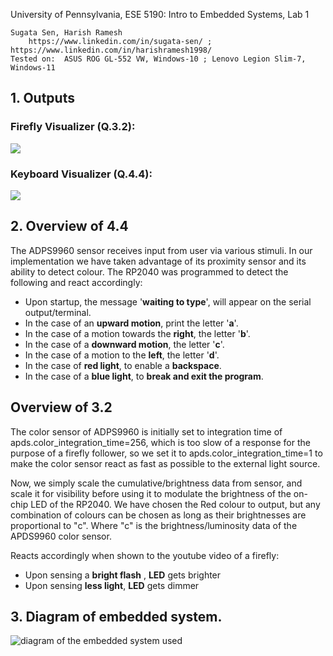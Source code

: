 University of Pennsylvania, ESE 5190: Intro to Embedded Systems, Lab 1

    Sugata Sen, Harish Ramesh
        https://www.linkedin.com/in/sugata-sen/ ; https://www.linkedin.com/in/harishramesh1998/
    Tested on:  ASUS ROG GL-552 VW, Windows-10 ; Lenovo Legion Slim-7, Windows-11
    
## 1. Outputs
### Firefly Visualizer (Q.3.2):

![](https://github.com/sugahiraeth/ese5190-2022-lab1-firefly/blob/5843eca5bdbd3ccc6588ffdb30495b5fbd8118fb/firefly.gif)

### Keyboard Visualizer (Q.4.4):

![](https://github.com/sugahiraeth/ese5190-2022-lab1-firefly/blob/5843eca5bdbd3ccc6588ffdb30495b5fbd8118fb/keyboard.gif)

## 2. Overview of 4.4
The ADPS9960 sensor receives input from user via various stimuli. In our implementation we have taken advantage of its proximity sensor and its ability to detect colour.
The RP2040 was programmed to detect the following and react accordingly:

* Upon startup, the message '**waiting to type**', will appear on the serial output/terminal.
* In the case of an **upward motion**, print the letter '**a**'.
* In the case of a motion towards the **right**, the letter '**b**'.
* In the case of a **downward motion**, the letter '**c**'.
* In the case of a motion to the **left**, the letter '**d**'.
* In the case of **red light**, to enable a **backspace**.
* In the case of a **blue light**, to **break and exit the program**.

## Overview of 3.2
The color sensor of ADPS9960 is initially set to integration time of apds.color_integration_time=256, which is too slow of a response for the purpose
of a firefly follower, so we set it to apds.color_integration_time=1 to make the color sensor react as fast as possible to the external light source.

Now, we simply scale the cumulative/brightness data from sensor, and scale it for visibility before using it to modulate the brightness of the on-chip LED
of the RP2040. We have chosen the Red colour to output, but any combination of colours can be chosen as long as their brightnesses are proportional to "c".
Where "c" is the brightness/luminosity data of the APDS9960 color sensor.

Reacts accordingly when shown to the youtube video of a firefly:
* Upon sensing a **bright flash** ,  **LED** gets brighter
* Upon sensing **less light**, **LED** gets dimmer


## 3. Diagram of embedded system.
![diagram of the embedded system used](https://github.com/sugahiraeth/ese5190-2022-lab1-firefly/blob/5843eca5bdbd3ccc6588ffdb30495b5fbd8118fb/Embedded_system_block_diagram.jpeg)

